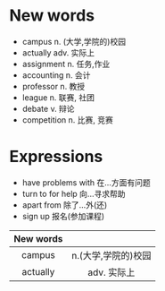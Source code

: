 # New words
* campus n. (大学,学院的)校园
* actually adv. 实际上
* assignment n. 任务,作业
* accounting n. 会计
* professor n. 教授
* league n. 联赛, 社团
* debate v. 辩论
* competition n. 比赛, 竞赛

# Expressions
* have problems with 在...方面有问题
* turn to for help 向...寻求帮助
* apart from 除了...外(还)
* sign up 报名(参加课程)

| New words |  | 
| :--: | :--:  | 
| campus | n.(大学,学院的)校园 |
| actually | adv. 实际上 |
